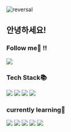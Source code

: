 
![reversal](https://capsule-render.vercel.app/api?type=waving&customColorList=0,2,2,5,30&height=180&section=header&text=안녕하세요!%20조태진입니다!%20&fontSize=32&animation=fadeIn%fontAlignY=50&fontColor=ffffff)

## 안녕하세요!
 ### Follow me🔭 !! 
 <a href="https://velog.io/@samuel_">
  <img src="https://img.shields.io/badge/Velog%20-11B48A?style=flat-square&logo=Vimeo&logoColor=white&link=https://velog.io/@samuel_"/>
</a>



 ### Tech Stack📚
 <div>
<img src="https://img.shields.io/badge/HTML5-red?style=flat-square&textColor=black&logo=HTML5&logoColor=white"/> 
<img src="https://img.shields.io/badge/CSS3-blue?style=flat-square&textColor=black&logo=CSS3&logoColor=white"/>
<img src="https://img.shields.io/badge/JavaScript-yellow?style=flat-square&textColor=black&logo=JavaScript&logoColor=white"/>
<img src="https://img.shields.io/badge/React-61DAFB?style=flat-square&textColor=black&logo=React&logoColor=white"/>
</div>
 <h3> currently learning🌱</h3>
<div>
 <img src="https://img.shields.io/badge/styled-components-DB7093?style=flat-square&textColor=black&logo=styled-components&logoColor=white"/>
 <img src="https://img.shields.io/badge/Git-F05032?style=flat-square&textColor=black&logo=Git&logoColor=white"/>
 <img src="https://img.shields.io/badge/Next.js-000000?style=flat-square&textColor=black&logo=Next.js&logoColor=white"/>
 <img src="https://img.shields.io/badge/Redux-764ABC?style=flat-square&textColor=black&logo=Redux&logoColor=white"/>
 <img src="https://img.shields.io/badge/TypeScript-3178c6?style=flat-square&textColor=black&logo=TypeScript&logoColor=white"/>
</div>



<!--
**TaejinJ/TaejinJ** is a ✨ _special_ ✨ repository because its `README.md` (this file) appears on your GitHub profile.

Here are some ideas to get you started:

- 🔭 I’m currently working on ...
- 🌱 I’m currently learning ...
- 👯 I’m looking to collaborate on ...
- 🤔 I’m looking for help with ...
- 💬 Ask me about ...
- 📫 How to reach me: ...
- 😄 Pronouns: ...
- ⚡ Fun fact: ...
-->
